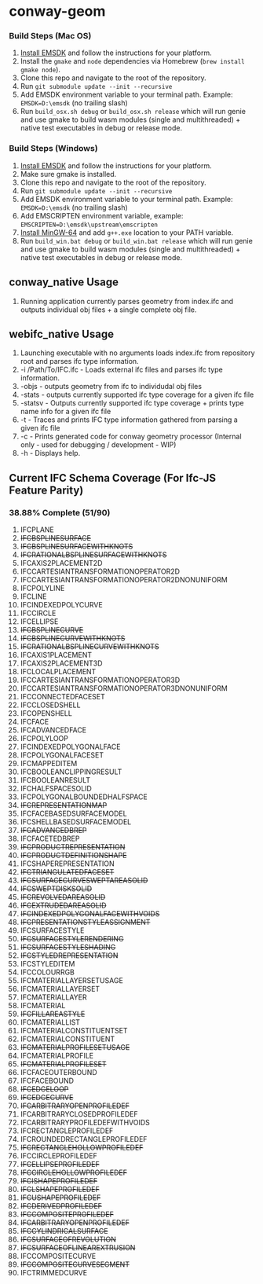 # conway-geom

### Build Steps (Mac OS)

1. [Install EMSDK](https://github.com/emscripten-core/emsdk) and follow the instructions for your platform. 
2. Install the `gmake` and `node` dependencies via Homebrew (```brew install gmake node```).
3. Clone this repo and navigate to the root of the repository.
4. Run ```git submodule update --init --recursive```
5. Add EMSDK environment variable to your terminal path. Example: ```EMSDK=D:\emsdk``` (no trailing slash)
6. Run ```build_osx.sh debug``` or ```build_osx.sh release``` which will run genie and use gmake to build wasm modules (single and multithreaded) + native test executables in debug or release mode.

### Build Steps (Windows)
1. [Install EMSDK](https://github.com/emscripten-core/emsdk) and follow the instructions for your platform. 
2. Make sure gmake is installed. 
3. Clone this repo and navigate to the root of the repository.
4. Run ```git submodule update --init --recursive```
5. Add EMSDK environment variable to your terminal path. Example: ```EMSDK=D:\emsdk``` (no trailing slash)
6. Add EMSCRIPTEN environment variable, example: ```EMSCRIPTEN=D:\emsdk\upstream\emscripten```
7. [Install MinGW-64](https://github.com/msys2/msys2-installer/releases/download/2022-06-03/msys2-x86_64-20220603.exe) and add ```g++.exe``` location to your PATH variable. 
8. Run ```build_win.bat debug``` or ```build_win.bat release``` which will run genie and use gmake to build wasm modules (single and multithreaded) + native test executables in debug or release mode.

## conway_native Usage
1. Running application currently parses geometry from index.ifc and outputs individual obj files + a single complete obj file. 

## webifc_native Usage
1. Launching executable with no arguments loads index.ifc from repository root and parses ifc type information.
2. -i /Path/To/IFC.ifc - Loads external ifc files and parses ifc type information.
3. -objs - outputs geometry from ifc to individudal obj files
4. -stats - outputs currently supported ifc type coverage for a given ifc file
5. -statsv - Outputs currently supported ifc type coverage + prints type name info for a given ifc file
6. -t - Traces and prints IFC type information gathered from parsing a given ifc file
7. -c - Prints generated code for conway geometry processor (Internal only - used for debugging / development - WIP)
8. -h - Displays help.

## Current IFC Schema Coverage (For Ifc-JS Feature Parity)
### 38.88% Complete (51/90)

1.  IFCPLANE
2.  ~~IFCBSPLINESURFACE~~
3.  ~~IFCBSPLINESURFACEWITHKNOTS~~
4.  ~~IFCRATIONALBSPLINESURFACEWITHKNOTS~~
5.  IFCAXIS2PLACEMENT2D
6.  IFCCARTESIANTRANSFORMATIONOPERATOR2D
7.  IFCCARTESIANTRANSFORMATIONOPERATOR2DNONUNIFORM
8.  IFCPOLYLINE
9.  IFCLINE
10. IFCINDEXEDPOLYCURVE
11. IFCCIRCLE
12. IFCELLIPSE
13. ~~IFCBSPLINECURVE~~
14. ~~IFCBSPLINECURVEWITHKNOTS~~
15. ~~IFCRATIONALBSPLINECURVEWITHKNOTS~~
16. IFCAXIS1PLACEMENT
17. IFCAXIS2PLACEMENT3D
18. IFCLOCALPLACEMENT
19. IFCCARTESIANTRANSFORMATIONOPERATOR3D
20. IFCCARTESIANTRANSFORMATIONOPERATOR3DNONUNIFORM
21. IFCCONNECTEDFACESET
22. IFCCLOSEDSHELL
23. IFCOPENSHELL
24. IFCFACE
25. IFCADVANCEDFACE
26. IFCPOLYLOOP
27. IFCINDEXEDPOLYGONALFACE
28. IFCPOLYGONALFACESET
29. IFCMAPPEDITEM
30. IFCBOOLEANCLIPPINGRESULT
31. IFCBOOLEANRESULT
32. IFCHALFSPACESOLID
33. IFCPOLYGONALBOUNDEDHALFSPACE
34. ~~IFCREPRESENTATIONMAP~~
35. IFCFACEBASEDSURFACEMODEL
36. IFCSHELLBASEDSURFACEMODEL
37. ~~IFCADVANCEDBREP~~
38. IFCFACETEDBREP
39. ~~IFCPRODUCTREPRESENTATION~~
40. ~~IFCPRODUCTDEFINITIONSHAPE~~
41. IFCSHAPEREPRESENTATION
42. ~~IFCTRIANGULATEDFACESET~~
43. ~~IFCSURFACECURVESWEPTAREASOLID~~
44. ~~IFCSWEPTDISKSOLID~~
45. ~~IFCREVOLVEDAREASOLID~~
46. ~~IFCEXTRUDEDAREASOLID~~
47. ~~IFCINDEXEDPOLYGONALFACEWITHVOIDS~~
48. ~~IFCPRESENTATIONSTYLEASSIGNMENT~~
49. IFCSURFACESTYLE
50. ~~IFCSURFACESTYLERENDERING~~
51. ~~IFCSURFACESTYLESHADING~~
52. ~~IFCSTYLEDREPRESENTATION~~
53. IFCSTYLEDITEM
54. IFCCOLOURRGB
55. IFCMATERIALLAYERSETUSAGE
56. IFCMATERIALLAYERSET
57. IFCMATERIALLAYER
58. IFCMATERIAL
59. ~~IFCFILLAREASTYLE~~
60. IFCMATERIALLIST
61. IFCMATERIALCONSTITUENTSET
62. IFCMATERIALCONSTITUENT
63. ~~IFCMATERIALPROFILESETUSAGE~~
64. IFCMATERIALPROFILE
65. ~~IFCMATERIALPROFILESET~~
66. IFCFACEOUTERBOUND
67. IFCFACEBOUND
68. ~~IFCEDGELOOP~~
69. ~~IFCEDGECURVE~~
70. ~~IFCARBITRARYOPENPROFILEDEF~~
71. IFCARBITRARYCLOSEDPROFILEDEF
72. IFCARBITRARYPROFILEDEFWITHVOIDS
73. IFCRECTANGLEPROFILEDEF
74. IFCROUNDEDRECTANGLEPROFILEDEF
75. ~~IFCRECTANGLEHOLLOWPROFILEDEF~~
76. IFCCIRCLEPROFILEDEF
77. ~~IFCELLIPSEPROFILEDEF~~
78. ~~IFCCIRCLEHOLLOWPROFILEDEF~~
79. ~~IFCISHAPEPROFILEDEF~~
80. ~~IFCLSHAPEPROFILEDEF~~
81. ~~IFCUSHAPEPROFILEDEF~~
82. ~~IFCDERIVEDPROFILEDEF~~
83. ~~IFCCOMPOSITEPROFILEDEF~~
84. ~~IFCARBITRARYOPENPROFILEDEF~~
85. ~~IFCCYLINDRICALSURFACE~~
86. ~~IFCSURFACEOFREVOLUTION~~
87. ~~IFCSURFACEOFLINEAREXTRUSION~~
88. IFCCOMPOSITECURVE
89. ~~IFCCOMPOSITECURVESEGMENT~~
90. IFCTRIMMEDCURVE
